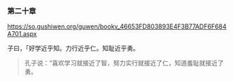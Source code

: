### 第二十章
https://so.gushiwen.org/guwen/bookv_46653FD803893E4F3B77ADF6F684A701.aspx

子曰，「好学近乎知。力行近乎仁。知耻近乎勇。
>孔子说：“喜欢学习就接近了智，努力实行就接近了仁，知道羞耻就接近了勇。
